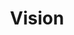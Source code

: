 ---
title: Vision
type: static
image: /img/products-jumbotron.jpg
heading: Unsere Vision
description: >-
  Kaldi is the ultimate spot for coffee lovers who want to learn about their
  java’s origin and support the farmers that grew it. We take coffee production,
  roasting and brewing seriously and we’re glad to pass that knowledge to
  anyone.
entries:
  - heading: Die Entstehung des Garten
    text: "Der WandelGarten Freiburg im "
  - heading: Unser Konzept
    text: "Diese Vision, aus der der WandelGarten entstanden ist"
---